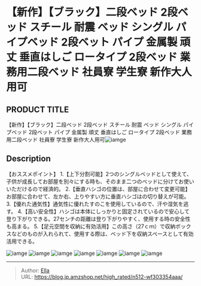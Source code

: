 # 【新作】【ブラック】二段ベッド 2段ベッド  スチール 耐震 ベッド シングル パイプベッド 2段ベット パイプ 金属製 頑丈 垂直はしご ロータイプ 2段ベッド 業務用二段ベッド 社員寮 学生寮 新作大人用可


## PRODUCT TITLE 

【新作】【ブラック】二段ベッド 2段ベッド  スチール 耐震 ベッド シングル パイプベッド 2段ベット パイプ 金属製 頑丈 垂直はしご ロータイプ 2段ベッド 業務用二段ベッド 社員寮 学生寮 新作大人用可![iamge](https://b2bfiles1.gigab2b.cn/image/wkseller/301/20230406_76e59c06d69181d5be37c5a10186bffc.jpg)

## Description

【おススメポイント】
1.【上下分割可能】2つのシングルベッドとして使えて、子供が成長してお部屋を別々にする時も、そのまま二つのベッドに分けてお使いいただけるので経済的。
2.【垂直ハシゴの位置は、部屋に合わせて変更可能】お部屋に合わせて、左か右、上りやすい方に垂直ハシゴはの切り替えが可能。
3.【優れた通気性】通気性に優れたすのこを使用しているので、汗や湿気を逃す。
4.【高い安全性】ハシゴは本体にしっかりと固定されているので安心して登り下がりできる。27センチの距離は登り下がりやすく、使用する時の安全性も高まる。
5.【足元空間を収納に有効活用】この高さ（27ｃｍ）で収納ボックスなどのものが入れられて、使用する際は、ベッド下を収納スペースとして有効活用できる。




![iamge](https://b2bfiles1.gigab2b.cn/image/wkseller/301/20230406_d11e7fa986f3bc0fec0dbd1bb2df3a33.jpg)
![iamge](https://b2bfiles1.gigab2b.cn/image/wkseller/301/20230406_bf7a917ea032ce5a42bf0765dc7452bb.jpg)
![iamge](https://b2bfiles1.gigab2b.cn/image/wkseller/301/20230406_3b87790321ed9582572fa08040c47d07.jpg)
![iamge](https://b2bfiles1.gigab2b.cn/image/wkseller/301/20230406_3c136da098e2cbad76b1b494311366a0.jpg)
![iamge](https://b2bfiles1.gigab2b.cn/image/wkseller/301/20230406_bf26a2cc3e5357025e157f0aeaba495d.jpg)
![iamge](https://b2bfiles1.gigab2b.cn/image/wkseller/301/20230406_42d99e90e307b94058d233ffc346495b.jpg)
![iamge](https://b2bfiles1.gigab2b.cn/image/wkseller/301/20230425_a446931cb1986093adce6c1b8a243484.jpg)


---

> Author: [Ella](https://blog.jp.amzshop.net/)  
> URL: https://blog.jp.amzshop.net/high_rated/n512-wf303354aaa/  

